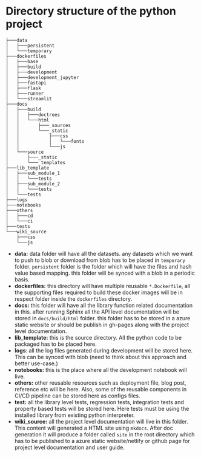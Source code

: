 # Directory structure of the python project


```
├───data
│   ├───persistent
│   └───temporary
├───dockerfiles
│   ├───base
│   ├───build
│   ├───development
│   ├───development_jupyter       
│   ├───fastapi
│   ├───flask
│   ├───runner
│   └───streamlit
├───docs
│   ├───build
│   │   ├───doctrees
│   │   └───html
│   │       ├───_sources
│   │       └───_static
│   │           ├───css
│   │           │   └───fonts
│   │           └───js
│   └───source
│       ├───_static
│       └───_templates
├───lib_template
│   ├───sub_module_1
│   │   └───tests
│   ├───sub_module_2
│   │   └───tests
│   └───tests
├───logs
├───notebooks
├───others
│   ├───cd
│   └───ci
├───tests
└───wiki_source
    ├───css
    └───js
```

* __data:__ data folder will have all the datasets. any datasets which we want to push to blob or download from blob has to be placed in `temporary` folder. `persistent` folder is the folder which will have the files and hash value based mapping. this folder will be synced with a blob in a periodic basis.
* __dockerfiles:__ this directory will have multiple reusable `*.Dockerfile`, all the supporting files required to build these docker images will be in respect folder inside the `dockerfiles` directory.
* __docs:__ this folder will have all the library function related documentation in this. after running Sphinx all the API level documentation will be stored in `docs/build/html` folder. this folder has to be stored in a azure static website or should be publish in gh-pages along with the project level documentation.
* __lib_template:__ this is the source directory. All the python code to be packaged has to be placed here.
* __logs__: all the log files generated during development will be stored here. This can be synced with blob (need to think about this approach and better use-case.)
* __notebooks:__ this is the place where all the development notebook will live.
* __others:__ other reusable resources such as deployment file, blog post, reference etc will be here. Also, some of the reusable components in CI/CD pipeline can be stored here as configs files.
* __test:__ all the library level tests, regression tests, integration tests and property based tests will be stored here. Here tests must be using the installed library from existing python interpreter. 
* __wiki_source:__ all the project level documentation will live in this folder. This content will generated a HTML site using `mkdocs`. After doc generation it will produce a folder called `site` in the root directory which has to be published to a azure static website/netlify or github page for project level documentation and user guide.
